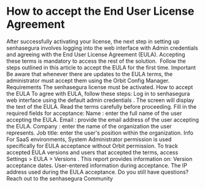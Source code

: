 # How to accept the End User License Agreement 

After successfully activating your license, the next step in setting up senhasegura involves logging into the web interface with Admin credentials and agreeing with the End User License Agreement (EULA). Accepting these terms is mandatory to access the rest of the solution. 
Follow the steps outlined in this article to accept the EULA for the first time.
Important
Be aware that whenever there are updates to the EULA terms, the administrator must accept them using the Orbit Config Manager.
Requirements
The senhasegura license must be activated.
How to accept the EULA
To agree with EULA, follow these steps:
Log in to senhasegura web interface using the 
default admin credentials
.
The screen will display the text of the EULA. Read the terms carefully before proceeding.
Fill in the required fields for acceptance:
Name
: enter the full name of the user accepting the EULA.
Email
: provide the email address of the user accepting the EULA.
Company
: enter the name of the organization the user represents.
Job title:
 enter the user's position within the organization.
Info
For SaaS environments, System Administrator permission is used specifically for EULA acceptance without Orbit permission.
To track accepted EULA versions and users that accepted the terms, access 
Settings > EULA > Versions
.
This report provides information on:
Version acceptance dates.
User-entered information during acceptance.
The IP address used during the EULA acceptance.
Do you still have questions? Reach out to the 
senhasegura Community
